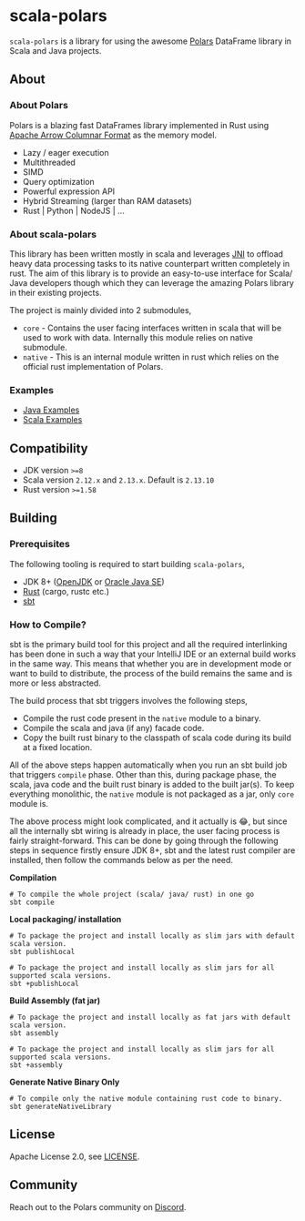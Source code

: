 scala-polars
============

`scala-polars` is a library for using the awesome [Polars](https://www.pola.rs/) DataFrame library in
Scala and Java projects.

## About

### About Polars

Polars is a blazing fast DataFrames library implemented in Rust using
[Apache Arrow Columnar Format](https://arrow.apache.org/docs/format/Columnar.html) as the memory model.

- Lazy / eager execution
- Multithreaded
- SIMD
- Query optimization
- Powerful expression API
- Hybrid Streaming (larger than RAM datasets)
- Rust | Python | NodeJS | ...

### About scala-polars

This library has been written mostly in scala and leverages [JNI](https://en.wikipedia.org/wiki/Java_Native_Interface)
to offload heavy data processing tasks to its native counterpart written completely in rust. The aim of this library is
to provide an easy-to-use interface for Scala/ Java developers though which they can leverage the amazing Polars library
in their existing projects.

The project is mainly divided into 2 submodules,

- `core` - Contains the user facing interfaces written in scala that will be used to work with data. Internally this
  module relies on native submodule.
- `native` - This is an internal module written in rust which relies on the official rust implementation of Polars.

### Examples

- [Java Examples](examples/src/main/java/examples/java/)
- [Scala Examples](examples/src/main/scala/examples/scala/)

## Compatibility

- JDK version `>=8`
- Scala version `2.12.x` and `2.13.x`. Default is `2.13.10`
- Rust version `>=1.58`

## Building

### Prerequisites

The following tooling is required to start building `scala-polars`,

- JDK 8+ ([OpenJDK](https://openjdk.org/projects/jdk/)
  or [Oracle Java SE](https://www.oracle.com/java/technologies/javase/))
- [Rust](https://www.rust-lang.org/tools/install) (cargo, rustc etc.)
- [sbt](https://www.scala-sbt.org/index.html)

### How to Compile?

sbt is the primary build tool for this project and all the required interlinking has been done in such a way that your
IntelliJ IDE or an external build works in the same way. This means that whether you are in development mode or want to
build to distribute, the process of the build remains the same and is more or less abstracted.

The build process that sbt triggers involves the following steps,

- Compile the rust code present in the `native` module to a binary.
- Compile the scala and java (if any) facade code.
- Copy the built rust binary to the classpath of scala code during its build at a fixed location.

All of the above steps happen automatically when you run an sbt build job that triggers `compile` phase. Other than
this, during package phase, the scala, java code and the built rust binary is added to the built jar(s). To keep
everything monolithic, the `native` module is not packaged as a jar, only `core` module is.

The above process might look complicated, and it actually is 😂, but since all the internally sbt wiring is already in
place, the user facing process is fairly straight-forward. This can be done by going through the following steps in
sequence firstly ensure JDK 8+, sbt and the latest rust
compiler are installed, then follow the commands below as per the need.

**Compilation**

```shell
# To compile the whole project (scala/ java/ rust) in one go
sbt compile
```

**Local packaging/ installation**

```shell
# To package the project and install locally as slim jars with default scala version.
sbt publishLocal

# To package the project and install locally as slim jars for all supported scala versions.
sbt +publishLocal
```

**Build Assembly (fat jar)**

```shell
# To package the project and install locally as fat jars with default scala version.
sbt assembly

# To package the project and install locally as slim jars for all supported scala versions.
sbt +assembly
```

**Generate Native Binary Only**

```shell
# To compile only the native module containing rust code to binary.
sbt generateNativeLibrary
```

## License

Apache License 2.0, see [LICENSE](LICENSE).

## Community

Reach out to the Polars community on [Discord](https://discord.gg/4UfP5cfBE7).
